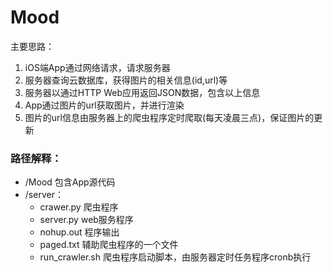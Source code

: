 # Mood
主要思路：
  1. iOS端App通过网络请求，请求服务器
  2. 服务器查询云数据库，获得图片的相关信息(id,url)等
  3. 服务器以通过HTTP Web应用返回JSON数据，包含以上信息
  4. App通过图片的url获取图片，并进行渲染
  5. 图片的url信息由服务器上的爬虫程序定时爬取(每天凌晨三点)，保证图片的更新
### 路径解释：
  - /Mood 包含App源代码
  - /server：
    - crawer.py 爬虫程序
    - server.py web服务程序
    - nohup.out 程序输出
    - paged.txt 辅助爬虫程序的一个文件
    - run_crawler.sh 爬虫程序启动脚本，由服务器定时任务程序cronb执行

